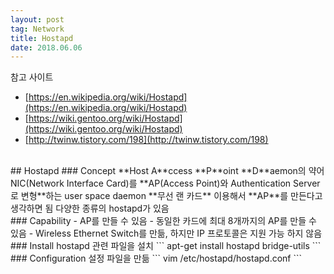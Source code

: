 ```yaml
---
layout: post 
tag: Network
title: Hostapd
date: 2018.06.06
---
```

참고 사이트
- [https://en.wikipedia.org/wiki/Hostapd](https://en.wikipedia.org/wiki/Hostapd)  
- [https://wiki.gentoo.org/wiki/Hostapd](https://wiki.gentoo.org/wiki/Hostapd)  
- [http://twinw.tistory.com/198](http://twinw.tistory.com/198)  

<br>
## Hostapd  
### Concept  
**Host A**ccess **P**oint **D**aemon의 약어   
NIC(Network Interface Card)를 **AP(Access Point)와 Authentication Server로 변형**하는 user space daemon   
**무선 랜 카드** 이용해서 **AP**를 만든다고 생각하면 됨  
다양한 종류의 hostapd가 있음  

<br>
### Capability  
- AP를 만들 수 있음  
- 동일한 카드에 최대 8개까지의  AP를 만들 수 있음  
- Wireless Ethernet Switch를 만듦, 하지만 IP 프로토콜은 지원 가능 하지 않음  

<br>
### Install  
hostapd 관련 파일을 설치  
```
apt-get install hostapd bridge-utils
```
<br>
### Configuration  
설정 파일을 만듦
```
vim /etc/hostapd/hostapd.conf
```